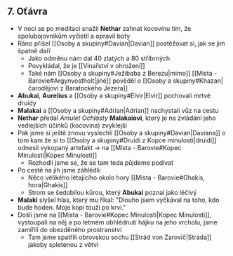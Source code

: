 ## 7. Oťávra
- V noci se po meditaci snažil **Nethar** zahnat kocovinu tím, že spolubojovníkům vyčistil a opravil boty
- Ráno přišel [[Osoby a skupiny#Davian|Davian]] postěžovat si, jak se jim špatně daří
	- Jako odměnu nám dal 40 zlatých a 80 stříbrných
	- Povykládal, že je [[Vinařství v ohrožení]]
	- Také nám [[Osoby a skupiny#Ježibaba z Berezu|mimo]] [[Místa - Barovie#Argynvostholt|jiné]] pověděl o [[Osoby a skupiny#Khazan|čarodějovi z Baratockého Jezera]]
- **Abukai**, **Aurelius** a [[Osoby a skupiny#Elvir|Elvir]] pochovali mrtvé druidy
- **Malakai** a [[Osoby a skupiny#Adrian|Adrian]] nachystali vůz na cestu
- **Nethar** předal *Amulet Ochlasty* **Malakaiovi**, který je na zvládání jeho vedlejších účinků (kocovina) zvyklejší
- Pak jsme si ještě znovu vyslechli [[Osoby a skupiny#Davian|Daviana]] o tom kam že si to [[Osoby a skupiny#Druidi z Kopce minulosti|druidi]] odnesli vykopaný artefakt -> na [[Místa - Barovie#Kopec Minulosti|Kopec Minulosti]]
	- Rozhodli jsme se, že se tam teda půjdeme podívat
- Po cestě na jih jsme záhlédli:
	- Něco vélikého létajícího okolo hory [[Místa - Barovie#Ghakis, hora|Ghakis]]
	- Strom se šedobílou kůrou, který **Abukai** poznal jako léčivý
- **Malaki** slyšel hlas, který mu říkal: "Dlouho jsem vyčkával na toho, kdo bude hoden. Moje kopí touží po krvi."
- Došli jsme na [[Místa - Barovie#Kopec Minulosti|Kopec Minulosti]], vystoupali na něj a po letmém obhlédnutí hájku na jeho vrcholu, jsme zamířili do obezděného prostranství
	- Tam jsme spatřili obrovskou sochu [[Strád von Zarovič|Stráda]] jakoby spletenou z větví